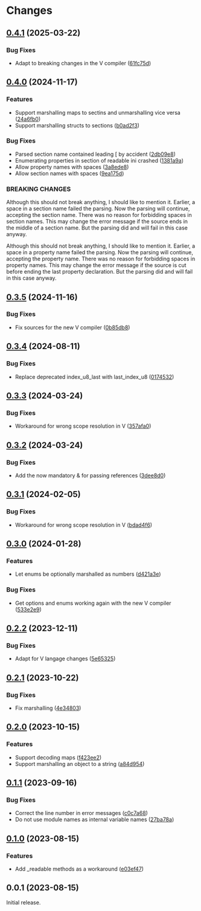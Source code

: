 # Changes

## [0.4.1](https://github.com/prantlf/v-ini/compare/v0.4.0...v0.4.1) (2025-03-22)

### Bug Fixes

* Adapt to breaking changes in the V compiler ([61fc75d](https://github.com/prantlf/v-ini/commit/61fc75d0afe8eced6470aae111aee9d10d3bb679))

## [0.4.0](https://github.com/prantlf/v-ini/compare/v0.3.5...v0.4.0) (2024-11-17)

### Features

* Support marshalling maps to sectins and unmarshalling vice versa ([24a6fb0](https://github.com/prantlf/v-ini/commit/24a6fb0dc47df8c5b272caac2a195ac2c3ea6d3f))
* Support marshalling structs to sections ([b0ad2f3](https://github.com/prantlf/v-ini/commit/b0ad2f3cccce7635fa8dd95faa6b84679110d6b1))

### Bug Fixes

* Parsed section name contained leading [ by accident ([2db09e8](https://github.com/prantlf/v-ini/commit/2db09e880d7d94400ed725980132c40d956a341a))
* Enumerating properties in section of readable ini crashed ([1381a9a](https://github.com/prantlf/v-ini/commit/1381a9ad628c29ebb8d0cd97772fd3850e7225bf))
* Allow property names with spaces ([3a8ede8](https://github.com/prantlf/v-ini/commit/3a8ede8be29db6820359d492c21e48c555d08264))
* Allow section names with spaces ([9ea175d](https://github.com/prantlf/v-ini/commit/9ea175d7e2c97132e9927132491f9461751fc99e))

### BREAKING CHANGES

Although this should not break anything, I should like to mention it. Earlier, a space in a section name failed the parsing. Now the parsing will continue, accepting the section name. There was no reason for forbidding spaces in section names. This may change the error message if the source ends in the middle of a section name. But the parsing did and will fail in this case anyway.

Although this should not break anything, I should like to mention it. Earlier, a space in a property name failed the parsing. Now the parsing will continue, accepting the property name. There was no reason for forbidding spaces in property names. This may change the error message if the source is cut before ending the last property declaration. But the parsing did and will fail in this case anyway.

## [0.3.5](https://github.com/prantlf/v-ini/compare/v0.3.4...v0.3.5) (2024-11-16)

### Bug Fixes

* Fix sources for the new V compiler ([0b85db8](https://github.com/prantlf/v-ini/commit/0b85db865e7a1492f644ba75327fe011e14f79d3))

## [0.3.4](https://github.com/prantlf/v-ini/compare/v0.3.3...v0.3.4) (2024-08-11)

### Bug Fixes

* Replace deprecated index_u8_last with last_index_u8 ([0174532](https://github.com/prantlf/v-ini/commit/01745322cc74f3dd89835bc611153b7d51f7ca1c))

## [0.3.3](https://github.com/prantlf/v-ini/compare/v0.3.2...v0.3.3) (2024-03-24)

### Bug Fixes

* Workaround for wrong scope resolution in V ([357afa0](https://github.com/prantlf/v-ini/commit/357afa0870fb380f4c38f28ace071dce26112382))

## [0.3.2](https://github.com/prantlf/v-ini/compare/v0.3.1...v0.3.2) (2024-03-24)

### Bug Fixes

* Add the now mandatory & for passing references ([3dee8d0](https://github.com/prantlf/v-ini/commit/3dee8d0876bb179684d6d864ad9af5f6971cfd20))

## [0.3.1](https://github.com/prantlf/v-ini/compare/v0.3.0...v0.3.1) (2024-02-05)

### Bug Fixes

* Workaround for wrong scope resolution in V ([bdad4f6](https://github.com/prantlf/v-ini/commit/bdad4f6484e385526aeee91a2f14d362a30f308b))

## [0.3.0](https://github.com/prantlf/v-ini/compare/v0.2.2...v0.3.0) (2024-01-28)

### Features

* Let enums be optionally marshalled as numbers ([d421a3e](https://github.com/prantlf/v-ini/commit/d421a3ec96af942110c75245753fc2d13e09c480))

### Bug Fixes

* Get options and enums working again with the new V compiler ([533e2e9](https://github.com/prantlf/v-ini/commit/533e2e91534eb852e2ac6a82294f0f90762dc6cf))

## [0.2.2](https://github.com/prantlf/v-ini/compare/v0.2.1...v0.2.2) (2023-12-11)

### Bug Fixes

* Adapt for V langage changes ([5e65325](https://github.com/prantlf/v-ini/commit/5e65325291514afb09c6ae944bcabcae93cc401e))

## [0.2.1](https://github.com/prantlf/v-ini/compare/v0.2.0...v0.2.1) (2023-10-22)

### Bug Fixes

* Fix marshalling ([4e34803](https://github.com/prantlf/v-ini/commit/4e34803538323e30faf33a52c9a342d5ff25827a))

## [0.2.0](https://github.com/prantlf/v-ini/compare/v0.1.1...v0.2.0) (2023-10-15)

### Features

* Support decoding maps ([f423ee2](https://github.com/prantlf/v-ini/commit/f423ee2b40b026d7a1c1bfdf3bfcb1a9f94cec9c))
* Support marshalling an object to a string ([a84d954](https://github.com/prantlf/v-ini/commit/a84d954e08f16acbb75249300a6217613e1f2ee9))

## [0.1.1](https://github.com/prantlf/v-ini/compare/v0.1.0...v0.1.1) (2023-09-16)

### Bug Fixes

* Correct the line number in error messages ([c0c7a68](https://github.com/prantlf/v-ini/commit/c0c7a68fd8b493f2e64070b896b2ded9463d7a71))
* Do not use module names as internal variable names ([27ba78a](https://github.com/prantlf/v-ini/commit/27ba78a0ecc7dd876ea9280c7768348d32aa9e7c))

## [0.1.0](https://github.com/prantlf/v-ini/compare/v0.0.1...v0.1.0) (2023-08-15)

### Features

* Add _readable methods as a workaround ([e03ef47](https://github.com/prantlf/v-ini/commit/e03ef47ed41ce444b5819576756f964250c31b30))

## 0.0.1 (2023-08-15)

Initial release.
